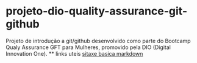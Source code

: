 # projeto-dio-quality-assurance-git-github
Projeto de introdução a git/github desenvolvido como parte do Bootcamp Qualy Assurance GFT para Mulheres, promovido pela DIO (Digital Innovation One). 
** links uteis
[sitaxe basica markdown](https://markdownlivepreview.com/) 
